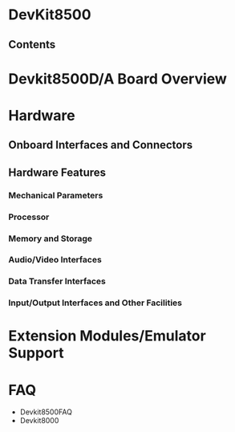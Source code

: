 # DevKit8500
## Contents
# **Devkit8500D/A Board Overview**
# **Hardware**
## Onboard Interfaces and Connectors
## Hardware Features
### Mechanical Parameters
### Processor
### Memory and Storage
### Audio/Video Interfaces
### Data Transfer Interfaces
### Input/Output Interfaces and Other Facilities
# Extension Modules/Emulator Support
# **FAQ**
* Devkit8500FAQ
* Devkit8000
